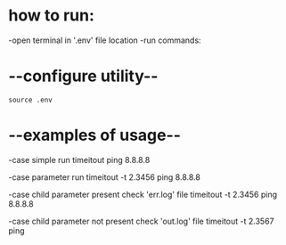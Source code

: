 # how to run:
-open terminal in '.env' file location
-run commands:

# --configure utility--
    source .env

# --examples of usage--
-case simple run
    timeitout ping 8.8.8.8

-case parameter run
    timeitout -t 2.3456 ping 8.8.8.8

-case child parameter present check 'err.log' file
    timeitout -t 2.3456 ping 8.8.8.8

-case child parameter not present check 'out.log' file
    timeitout -t 2.3567 ping